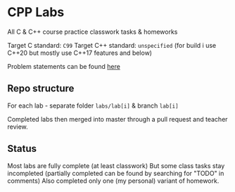 # CPP Labs

All C & C++ course practice classwork tasks & homeworks

Target C standard: ``C99``
Target C++ standard: ``unspecified`` (for build i use C++20 but mostly use C++17 features and below)

Problem statements can be found [here](https://github.com/mecchmatProjects/CppCourse/tree/master)

## Repo structure

For each lab - separate folder ``labs/lab[i]`` & branch ``lab[i]``

Completed labs then merged into master through a pull request and teacher review.

## Status

Most labs are fully complete (at least classwork)
But some class tasks stay incompleted (partially completed can be found by searching for "TODO" in comments)
Also completed only one (my personal) variant of homework.
